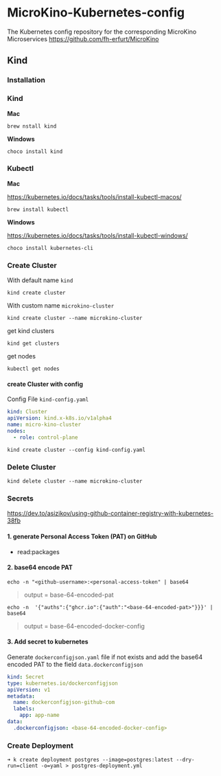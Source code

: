 # MicroKino-Kubernetes-config

The Kubernetes config repository for the corresponding MicroKino Microservices
https://github.com/fh-erfurt/MicroKino

## Kind

### Installation

### Kind

**Mac**

``` shell
brew nstall kind
```

**Windows**

``` shell
choco install kind
```

### Kubectl

**Mac**

https://kubernetes.io/docs/tasks/tools/install-kubectl-macos/

``` shell
brew install kubectl
```

**Windows**

https://kubernetes.io/docs/tasks/tools/install-kubectl-windows/

``` shell
choco install kubernetes-cli
```

### Create Cluster

With default name `kind`

``` shell
kind create cluster
```

With custom name `microkino-cluster`

``` shell
kind create cluster --name microkino-cluster
```

get kind clusters

``` shell
kind get clusters
```

get nodes

``` shell
kubectl get nodes
```

#### create Cluster with config

Config File `kind-config.yaml`

``` yaml
kind: Cluster
apiVersion: kind.x-k8s.io/v1alpha4
name: micro-kino-cluster
nodes:
  - role: control-plane
```

``` shell
kind create cluster --config kind-config.yaml
```


### Delete Cluster

``` shell
kind delete cluster --name microkino-cluster
```

### Secrets
https://dev.to/asizikov/using-github-container-registry-with-kubernetes-38fb

#### 1. generate Personal Access Token (PAT) on GitHub
- read:packages

#### 2. base64 encode PAT

``` shell
echo -n "<github-username>:<personal-access-token" | base64
```
> output = base-64-encoded-pat

```shell
echo -n  '{"auths":{"ghcr.io":{"auth":"<base-64-encoded-pat>"}}}' | base64
```
> output = base-64-encoded-docker-config
#### 3. Add secret to kubernetes
Generate `dockerconfigjson.yaml` file if not exists and add the base64 encoded PAT to the field `data.dockerconfigjson`

``` yaml
kind: Secret
type: kubernetes.io/dockerconfigjson
apiVersion: v1
metadata:
  name: dockerconfigjson-github-com
  labels:
    app: app-name
data:
  .dockerconfigjson: <base-64-encoded-docker-config>
```


### Create Deployment

``` shell
➜ k create deployment postgres --image=postgres:latest --dry-run=client -o=yaml > postgres-deployment.yml
```


